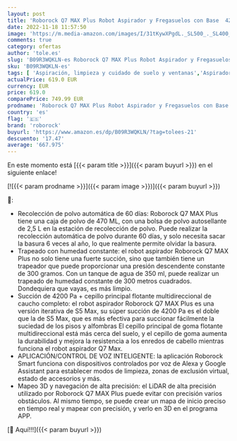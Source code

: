 ```yaml
---
layout: post
title: 'Roborock Q7 MAX Plus Robot Aspirador y Fregasuelos con Base  4200 Pa  Navegación LIDAR  Recogida automática de Polvo  Control de Voz/App'
date: 2022-11-18 11:57:50
image: 'https://m.media-amazon.com/images/I/31tKywXPgdL._SL500_._SL400_.jpg'
comments: true
category: ofertas
author: 'tole.es'
slug: 'B09R3WQKLN-es Roborock Q7 MAX Plus Robot Aspirador y Fregasuelos con...'
sku: 'B09R3WQKLN-es'
tags: [ 'Aspiración, limpieza y cuidado de suelo y ventanas','Aspiradoras','Hogar y cocina','Robots aspiradores','roborock','🇪🇸', ]
actualPrice: 619.0 EUR
currency: EUR
price: 619.0
comparePrice: 749.99 EUR
prodname: 'Roborock Q7 MAX Plus Robot Aspirador y Fregasuelos con Base  4200 Pa  Navegación LIDAR  Recogida automática de Polvo  Control de Voz/App'
country: 'es'
flag: '🇪🇸'
brand: 'roborock'
buyurl: 'https://www.amazon.es/dp/B09R3WQKLN/?tag=tolees-21'
descuento: '17.47'
average: '667.975'
---
```


En este momento está [{{< param title >}}]({{< param buyurl >}}) en el siguiente enlace!

[![{{< param prodname >}}]({{< param image >}})]({{< param buyurl >}})

🔎:

- Recolección de polvo automática de 60 días: Roborock Q7 MAX Plus tiene una caja de polvo de 470 ML, con una bolsa de polvo autosellante de 2,5 L en la estación de recolección de polvo. Puede realizar la recolección automática de polvo durante 60 días, y solo necesita sacar la basura 6 veces al año, lo que realmente permite olvidar la basura.
- Trapeado con humedad constante: el robot aspirador Roborock Q7 MAX Plus no solo tiene una fuerte succión, sino que también tiene un trapeador que puede proporcionar una presión descendente constante de 300 gramos. Con un tanque de agua de 350 ml, puede realizar un trapeado de humedad constante de 300 metros cuadrados. Dondequiera que vayas, es más limpio.
- Succión de 4200 Pa + cepillo principal flotante multidireccional de caucho completo: el robot aspirador Roborock Q7 MAX Plus es una versión iterativa de S5 Max, su súper succión de 4200 Pa es el doble que la de S5 Max, que es más efectiva para succionar fácilmente la suciedad de los pisos y alfombras El cepillo principal de goma flotante multidireccional está más cerca del suelo, y el cepillo de goma aumenta la durabilidad y mejora la resistencia a los enredos de cabello mientras funciona el robot aspirador Q7 Max.
- APLICACIÓN/CONTROL DE VOZ INTELIGENTE: la aplicación Roborock Smart funciona con dispositivos controlados por voz de Alexa y Google Assistant para establecer modos de limpieza, zonas de exclusión virtual, estado de accesorios y más.
- Mapeo 3D y navegación de alta precisión: el LiDAR de alta precisión utilizado por Roborock Q7 MAX Plus puede evitar con precisión varios obstáculos. Al mismo tiempo, se puede crear un mapa de inicio preciso en tiempo real y mapear con precisión, y verlo en 3D en el programa APP.

[🛒 Aquí!!!]({{< param buyurl >}})
